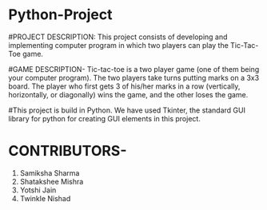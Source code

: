 # Python-Project
#PROJECT DESCRIPTION:
This project consists of developing and implementing computer program in which two players can play the Tic-Tac-Toe game.

#GAME DESCRIPTION-
Tic-tac-toe is a two player game (one of them being your computer program). The two players take turns putting marks on a 3x3 board. The player who first gets 3 of his/her marks in a row (vertically, horizontally, or diagonally) wins the game, and the other loses the game.

#This project is build in Python. We have used Tkinter, the standard GUI library for python for creating GUI elements in this project.

# CONTRIBUTORS-
 1. Samiksha Sharma
 2. Shatakshee Mishra
 3. Yotshi Jain
 4. Twinkle Nishad
